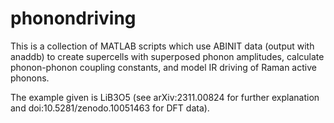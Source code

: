 # phonondriving

This is a collection of MATLAB scripts which use ABINIT data (output with anaddb) to create supercells with superposed phonon amplitudes, calculate phonon-phonon coupling constants, and model IR driving of Raman active phonons.

The example given is LiB3O5 (see arXiv:2311.00824 for further explanation and doi:10.5281/zenodo.10051463 for DFT data).
